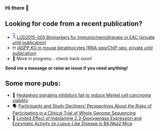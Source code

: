 ### Hi there 👋

## Looking for code from a recent publication?
- <img src="https://raw.githubusercontent.com/t-carroll/t-carroll/main/esophageal_cancer_ribbon.png" width=10> [LUD2015-005 Biomarkers for Immunochemotherapy in EAC (private until publication)](https://github.com/t-carroll/LUD2015-005)
- 🤓 [iASPP KO in mouse keratinocytes (RNA-seq/ChIP-seq, private until publication)](https://github.com/t-carroll/iASPP_keratinocyte_ChIPseq_RNAseq)
- 💬 More in progress... check back soon!

**Send me a message or raise an issue if you need anything!**

## Some more pubs:
- 🦔 [Hedgehog signaling inhibitors fail to reduce Merkel cell carcinoma viability](https://www.ncbi.nlm.nih.gov/labs/pmc/articles/PMC5629915/)
- 🗣️ [Participants and Study Decliners’ Perspectives About the Risks of Participating in a Clinical Trial of Whole Genome Sequencing](https://journals.sagepub.com/doi/abs/10.1177/1556264615624078)
- 🐁 [Limited Effect of Indolamine 2,3-Dioxygenase Expression and Enzymatic Activity on Lupus-Like Disease in B6.Nba2 Mice](https://www.frontiersin.org/articles/10.3389/fimmu.2019.02017/full)

<!--
**t-carroll/t-carroll** is a ✨ _special_ ✨ repository because its `README.md` (this file) appears on your GitHub profile.
[!["Buy Me A Coffee"](https://www.buymeacoffee.com/assets/img/custom_images/orange_img.png)](https://www.buymeacoffee.com/tcarroll)
Here are some ideas to get you started:

- 🔭 I’m currently working on ...
- 🌱 I’m currently learning ...
- 👯 I’m looking to collaborate on ...
- 🤔 I’m looking for help with ...
- 💬 Ask me about ...
- 📫 How to reach me: ...
- 😄 Pronouns: ...
- ⚡ Fun fact: ...
-->
